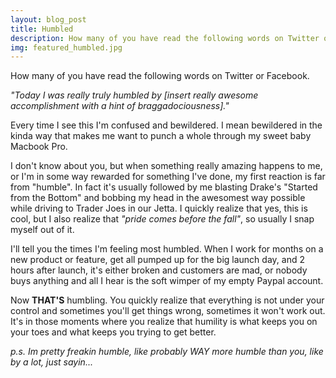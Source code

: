 ```yaml
---
layout: blog_post
title: Humbled
description: How many of you have read the following words on Twitter or Facebook...
img: featured_humbled.jpg
---
```


How many of you have read the following words on Twitter or Facebook.

*"Today I was really truly humbled by [insert really awesome accomplishment with a hint of braggadociousness]."*

Every time I see this I'm confused and bewildered. I mean bewildered in the kinda way that makes me want to punch a whole through my sweet baby Macbook Pro.

I don't know about you, but when something really amazing happens to me, or I'm in some way rewarded for something I've done, my first reaction is far from "humble". In fact it's usually followed by me blasting Drake's "Started from the Bottom" and bobbing my head in the awesomest way possible while driving to Trader Joes in our Jetta. I quickly realize that yes, this is cool, but I also realize that *"pride comes before the fall"*, so usually I snap myself out of it.

I'll tell you the times I'm feeling most humbled. When I work for months on a new product or feature, get all pumped up for the big launch day, and 2 hours after launch, it's either broken and customers are mad, or nobody buys anything and all I hear is the soft wimper of my empty Paypal account.

Now **THAT'S** humbling. You quickly realize that everything is not under your control and sometimes you'll get things wrong, sometimes it won't work out. It's in those moments where you realize that humility is what keeps you on your toes and what keeps you trying to get better.

*p.s. Im pretty freakin humble, like probably WAY more humble than you, like by a lot, just sayin...*






















 









